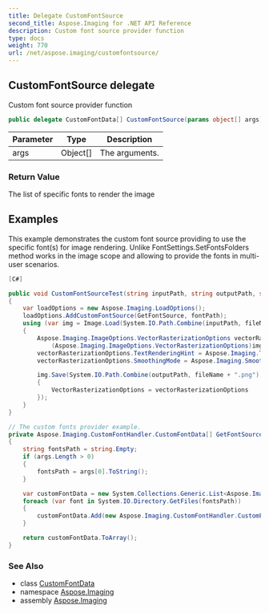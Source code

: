 ```yaml
---
title: Delegate CustomFontSource
second_title: Aspose.Imaging for .NET API Reference
description: Custom font source provider function
type: docs
weight: 770
url: /net/aspose.imaging/customfontsource/
---
```

## CustomFontSource delegate

Custom font source provider function

```csharp
public delegate CustomFontData[] CustomFontSource(params object[] args);
```

| Parameter | Type | Description |
| --- | --- | --- |
| args | Object[] | The arguments. |

### Return Value

The list of specific fonts to render the image

## Examples

This example demonstrates the custom font source providing to use the specific font(s) for image rendering. Unlike FontSettings.SetFontsFolders method works in the image scope and allowing to provide the fonts in multi-user scenarios.

```csharp
[C#]

public void CustomFontSourceTest(string inputPath, string outputPath, string fileName, string fontPath)
{
    var loadOptions = new Aspose.Imaging.LoadOptions();
    loadOptions.AddCustomFontSource(GetFontSource, fontPath);
    using (var img = Image.Load(System.IO.Path.Combine(inputPath, fileName), loadOptions))
    {
        Aspose.Imaging.ImageOptions.VectorRasterizationOptions vectorRasterizationOptions =
            (Aspose.Imaging.ImageOptions.VectorRasterizationOptions)img.GetDefaultOptions(new object[] { Color.White, img.Width, img.Height });
        vectorRasterizationOptions.TextRenderingHint = Aspose.Imaging.TextRenderingHint.SingleBitPerPixel;
        vectorRasterizationOptions.SmoothingMode = Aspose.Imaging.SmoothingMode.None;

        img.Save(System.IO.Path.Combine(outputPath, fileName + ".png"), new Aspose.Imaging.ImageOptions.PngOptions
        {
            VectorRasterizationOptions = vectorRasterizationOptions
        });
    }
}

// The custom fonts provider example. 
private Aspose.Imaging.CustomFontHandler.CustomFontData[] GetFontSource(params object[] args)
{
    string fontsPath = string.Empty;
    if (args.Length > 0)
    {
        fontsPath = args[0].ToString();
    }

    var customFontData = new System.Collections.Generic.List<Aspose.Imaging.CustomFontHandler.CustomFontData>();
    foreach (var font in System.IO.Directory.GetFiles(fontsPath))
    {
        customFontData.Add(new Aspose.Imaging.CustomFontHandler.CustomFontData(Path.GetFileNameWithoutExtension(font), System.IO.File.ReadAllBytes(font)));
    }

    return customFontData.ToArray();
}
```

### See Also

* class [CustomFontData](../../aspose.imaging.customfonthandler/customfontdata/)
* namespace [Aspose.Imaging](../../aspose.imaging/)
* assembly [Aspose.Imaging](../../)


